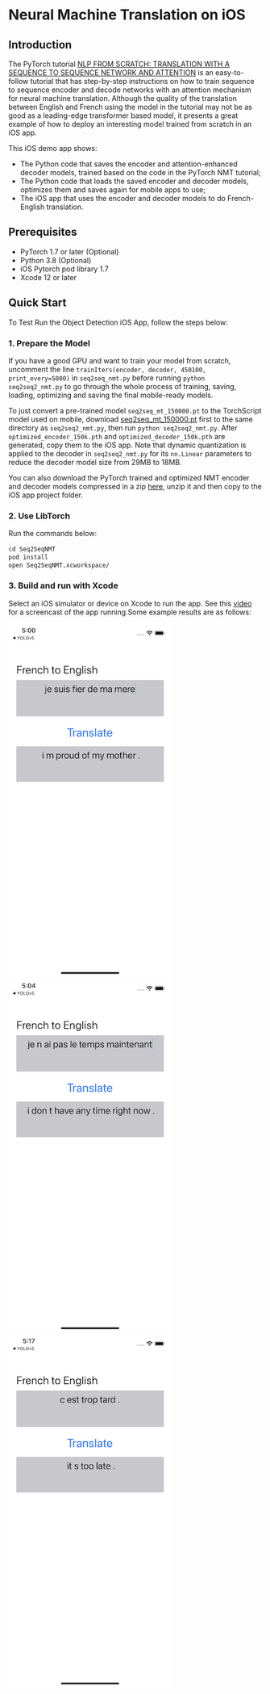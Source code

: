 # Neural Machine Translation on iOS

## Introduction

The PyTorch tutorial [NLP FROM SCRATCH: TRANSLATION WITH A SEQUENCE TO SEQUENCE NETWORK AND ATTENTION](https://pytorch.org/tutorials/intermediate/seq2seq_translation_tutorial.html) is an easy-to-follow tutorial that has step-by-step instructions on how to train sequence to sequence encoder and decode networks with an attention mechanism for neural machine translation. Although the quality of the translation between English and French using the model in the tutorial may not be as good as a leading-edge transformer based model, it presents a great example of how to deploy an interesting model trained from scratch in an iOS app.

This iOS demo app shows:

* The Python code that saves the encoder and attention-enhanced decoder models, trained based on the code in the PyTorch NMT tutorial;
* The Python code that loads the saved encoder and decoder models, optimizes them and saves again for mobile apps to use;
* The iOS app that uses the encoder and decoder models to do French-English translation.

## Prerequisites

* PyTorch 1.7 or later (Optional)
* Python 3.8 (Optional)
* iOS Pytorch pod library 1.7
* Xcode 12 or later

## Quick Start

To Test Run the Object Detection iOS App, follow the steps below:

### 1. Prepare the Model

If you have a good GPU and want to train your model from scratch, uncomment the line `trainIters(encoder, decoder, 450100, print_every=5000)` in `seq2seq_nmt.py` before running `python seq2seq2_nmt.py` to go through the whole process of training, saving, loading, optimizing and saving the final mobile-ready models.

To just convert a pre-trained model `seq2seq_mt_150000.pt` to the TorchScript model used on mobile, download [seq2seq_mt_150000.pt](https://drive.google.com/file/d/1f91PvlkxS8JS0xGpMRZ3fmr0Ev80Guxk/view?usp=sharing) first to the same directory as `seq2seq2_nmt.py`, then run `python seq2seq2_nmt.py`. After `optimized_encoder_150k.pth` and `optimized_decoder_150k.pth` are generated, copy them to the iOS app. Note that dynamic quantization is applied to the decoder in `seq2seq2_nmt.py` for its `nn.Linear` parameters to reduce the decoder model size from 29MB to 18MB.

You can also download the PyTorch trained and optimized NMT encoder and decoder models compressed in a zip [here](https://drive.google.com/file/d/1Ju9ceHi5e87UW1P09-XIvPVdMjOs5kiE/view?usp=sharing), unzip it and then copy to the iOS app project folder.

### 2. Use LibTorch

Run the commands below:

```
cd Seq2SeqNMT
pod install
open Seq2SeqNMT.xcworkspace/
```

### 3. Build and run with Xcode

Select an iOS simulator or device on Xcode to run the app. See this [video](https://drive.google.com/file/d/17Edk-yAyfzijHPR_2ZDAIX7VY-TkQnLf/view) for a screencast of the app running.Some example results are as follows:

![](screenshot1.png)
![](screenshot2.png)
![](screenshot3.png)
